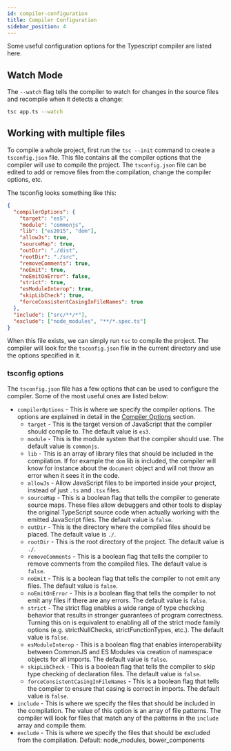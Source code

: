 ```yaml
---
id: compiler-configuration
title: Compiler Configuration
sidebar_position: 4
---
```


Some useful configuration options for the Typescript compiler are listed here.

## Watch Mode

The `--watch` flag tells the compiler to watch for changes in the source files and recompile when it detects a change:

```bash
tsc app.ts --watch
```

## Working with multiple files

To compile a whole project, first run the `tsc --init` command to create a `tsconfig.json` file. This file contains all the compiler options that the compiler will use to compile the project. The `tsconfig.json` file can be edited to add or remove files from the compilation, change the compiler options, etc.

The tsconfig looks something like this:

```json title=tsconfig.json
{
  "compilerOptions": {
    "target": "es5",
    "module": "commonjs",
    "lib": ["es2015", "dom"],
    "allowJs": true,
    "sourceMap": true,
    "outDir": "./dist",
    "rootDir": "./src",
    "removeComments": true,
    "noEmit": true,
    "noEmitOnError": false,
    "strict": true,
    "esModuleInterop": true,
    "skipLibCheck": true,
    "forceConsistentCasingInFileNames": true
  },
  "include": ["src/**/*"],
  "exclude": ["node_modules", "**/*.spec.ts"]
}
```

When this file exists, we can simply run `tsc` to compile the project. The compiler will look for the `tsconfig.json` file in the current directory and use the options specified in it.

### tsconfig options

The `tsconfig.json` file has a few options that can be used to configure the compiler. Some of the most useful ones are listed below:

- `compilerOptions` - This is where we specify the compiler options. The options are explained in detail in the [Compiler Options](https://www.typescriptlang.org/tsconfig) section.
  - `target` - This is the target version of JavaScript that the compiler should compile to. The default value is `es3`.
  - `module` - This is the module system that the compiler should use. The default value is `commonjs`.
  - `lib` - This is an array of library files that should be included in the compilation. If for example the `dom` lib is included, the compiler will know for instance about the `document` object and will not throw an error when it sees it in the code.
  - `allowJs` - Allow JavaScript files to be imported inside your project, instead of just `.ts` and `.tsx` files.
  - `sourceMap` - This is a boolean flag that tells the compiler to generate source maps. These files allow debuggers and other tools to display the original TypeScript source code when actually working with the emitted JavaScript files. The default value is `false`.
  - `outDir` - This is the directory where the compiled files should be placed. The default value is `./`.
  - `rootDir` - This is the root directory of the project. The default value is `./`.
  - `removeComments` - This is a boolean flag that tells the compiler to remove comments from the compiled files. The default value is `false`.
  - `noEmit` - This is a boolean flag that tells the compiler to not emit any files. The default value is `false`.
  - `noEmitOnError` - This is a boolean flag that tells the compiler to not emit any files if there are any errors. The default value is `false`.
  - `strict` - The strict flag enables a wide range of type checking behavior that results in stronger guarantees of program correctness. Turning this on is equivalent to enabling all of the strict mode family options (e.g. strictNullChecks, strictFunctionTypes, etc.). The default value is `false`.
  - `esModuleInterop` - This is a boolean flag that enables interoperability between CommonJS and ES Modules via creation of namespace objects for all imports. The default value is `false`.
  - `skipLibCheck` - This is a boolean flag that tells the compiler to skip type checking of declaration files. The default value is `false`.
  - `forceConsistentCasingInFileNames` - This is a boolean flag that tells the compiler to ensure that casing is correct in imports. The default value is `false`.
- `include` - This is where we specify the files that should be included in the compilation. The value of this option is an array of file patterns. The compiler will look for files that match any of the patterns in the `include` array and compile them.
- `exclude` - This is where we specify the files that should be excluded from the compilation. Default:
  node_modules, bower_components

